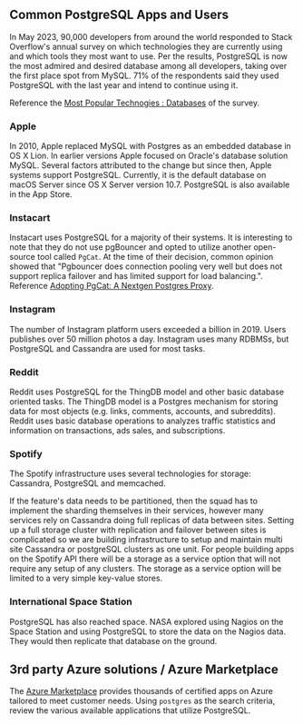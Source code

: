 ## Common PostgreSQL Apps and Users

In May 2023, 90,000 developers from around the world responded to Stack Overflow's annual survey on which technologies they are currently using and which tools they most want to use. Per the results, PostgreSQL is now the most admired and desired database among all developers, taking over the first place spot from MySQL. 71% of the respondents said they used PostgreSQL with the last year and intend to continue using it.

Reference the [Most Popular Technogies : Databases](https://survey.stackoverflow.co/2023/#section-most-popular-technologies-databases) of the survey.

### Apple

In 2010, Apple replaced MySQL with Postgres as an embedded database in OS X Lion. In earlier versions Apple focused on Oracle's database solution MySQL. Several factors attributed to the change but since then, Apple systems support PostgreSQL. Currently, it is the default database on macOS Server since OS X Server version 10.7. PostgreSQL is also available in the App Store.

### Instacart

Instacart uses PostgreSQL for a majority of their systems. It is interesting to note that they do not use pgBouncer and opted to utilize another open-source tool called `PgCat`. At the time of their decision, common opinion showed that "Pgbouncer does connection pooling very well but does not support replica failover and has limited support for load balancing.". Reference [Adopting PgCat: A Nextgen Postgres Proxy](https://www.instacart.com/company/how-its-made/adopting-pgcat-a-nextgen-postgres-proxy/#:~:text=At%20Instacart%2C%20we%20use%20Postgresql,optimization%20and%20vertically%20scaling%20instances).

### Instagram

The number of Instagram platform users exceeded a billion in 2019. Users publishes over 50 million photos a day. Instagram uses many RDBMSs, but PostgreSQL and Cassandra are used for most tasks.

### Reddit

Reddit uses PostgreSQL for the ThingDB model and other basic database oriented tasks. The ThingDB model is a Postgres mechanism for storing data for most objects (e.g. links, comments, accounts, and subreddits). Reddit uses basic database operations to analyzes traffic statistics and information on transactions, ads sales, and subscriptions.

### Spotify

The Spotify infrastructure uses several technologies for storage: Cassandra, PostgreSQL and memcached.

If the feature's data needs to be partitioned, then the squad has to implement the sharding themselves in their services, however many services rely on Cassandra doing full replicas of data between sites. Setting up a full storage cluster with replication and failover between sites is complicated so we are building infrastructure to setup and maintain multi site Cassandra or postgreSQL clusters as one unit. For people building apps on the Spotify API there will be a storage as a service option that will not require any setup of any clusters. The storage as a service option will be limited to a very simple key-value stores.

### International Space Station

PostgreSQL has also reached space. NASA explored using Nagios on the Space Station and using PostgreSQL to store the data on the Nagios data. They would then replicate that database on the ground.

## 3rd party Azure solutions / Azure Marketplace

The [Azure Marketplace](https://azuremarketplace.microsoft.com/marketplace/apps?search=postgres&page=1) provides thousands of certified apps on Azure tailored to meet customer needs. Using `postgres` as the search criteria, review the various available applications that utilize PostgreSQL.
